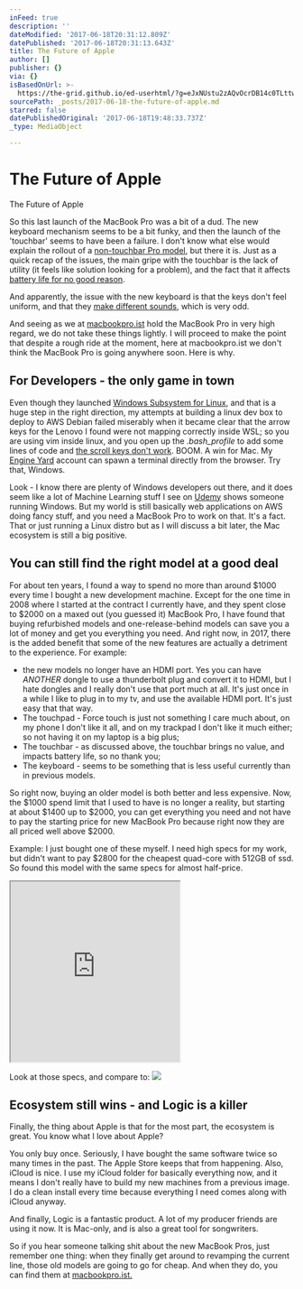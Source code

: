 ```yaml
---
inFeed: true
description: ''
dateModified: '2017-06-18T20:31:12.809Z'
datePublished: '2017-06-18T20:31:13.643Z'
title: The Future of Apple
author: []
publisher: {}
via: {}
isBasedOnUrl: >-
  https://the-grid.github.io/ed-userhtml/?g=eJxNUstu2zAQvOcrDB14c0TLttw4povmkj4QpICR9kgw5FIiTJEKuY7invIh7c_lS0LRDtA97c4uZwa73CjzPIl4tMDeXv8ivOBUWNO4tQSHEK7fXv9tLy42RgfRwXmwGIzCdj2raP9y3YJpWlxXi7EoJp0IjXF5gBX0oz4NZSDK4K01rmGF88Uk8z76oCCc2kGyoiyHOHXiUnTij3dToeIxInSX0ndlom4AY_n0eQfh2Uj4BSEa71hF6Yp-qipy7-D7js3IfQ9B4Ni6BfyivmJnyZ0Ie8CfVkhgDzsS_SGkTEgSQLMnzWPPRTSOo7FEKI7HHlgfvDpI5Mn0nmAQcp_cc6OYiK0VThk_rSjpMnOfmU--E2czqiedDHdpo-yG0tvq7mb14zcZheL_wCjwTbElpUJrWM2XVbXQs1mt54srvdRLoPSqVjWJrR_4eWcYDpAfct-Dizx5dzDwwTjlB6aFjUD6kNbEpbc-sHkOggbtB0RpXUtKHptzrXMU49nL0923mzJ9k-07nIrDQA
sourcePath: _posts/2017-06-18-the-future-of-apple.md
starred: false
datePublishedOriginal: '2017-06-18T19:48:33.737Z'
_type: MediaObject

---
```

# The Future of Apple

The Future of Apple

So this last launch of the MacBook Pro was a bit of a dud. The new keyboard mechanism seems to be a bit funky, and then the launch of the 'touchbar' seems to have been a failure. I don't know what else would explain the rollout of a [non-touchbar Pro model][0], but there it is. Just as a quick recap of the issues, the main gripe with the touchbar is the lack of utility (it feels like solution looking for a problem), and the fact that it affects [battery life for no good reason][1].

And apparently, the issue with the new keyboard is that the keys don't feel uniform, and that they [make different sounds][2], which is very odd.

And seeing as we at [macbookpro.ist][3] hold the MacBook Pro in very high regard, we do not take these things lightly. I will proceed to make the point that despite a rough ride at the moment, here at macbookpro.ist we don't think the MacBook Pro is going anywhere soon. Here is why.

## For Developers - the only game in town

Even though they launched [Windows Subsystem for Linux][4], and that is a huge step in the right direction, my attempts at building a linux dev box to deploy to AWS Debian failed miserably when it became clear that the arrow keys for the Lenovo I found were not mapping correctly inside WSL; so you are using vim inside linux, and you open up the _.bash\_profile_ to add some lines of code and [the scroll keys don't work][5]. BOOM. A win for Mac. My [Engine Yard][6] account can spawn a terminal directly from the browser. Try that, Windows.

Look - I know there are plenty of Windows developers out there, and it does seem like a lot of Machine Learning stuff I see on [Udemy][7] shows someone running Windows. But my world is still basically web applications on AWS doing fancy stuff, and you need a MacBook Pro to work on that. It's a fact. That or just running a Linux distro but as I will discuss a bit later, the Mac ecosystem is still a big positive.

## You can still find the right model at a good deal

For about ten years, I found a way to spend no more than around $1000 every time I bought a new development machine. Except for the one time in 2008 where I started at the contract I currently have, and they spent close to $2000 on a maxed out (you guessed it) MacBook Pro, I have found that buying refurbished models and one-release-behind models can save you a lot of money and get you everything you need. And right now, in 2017, there is the added benefit that some of the new features are actually a detriment to the experience. For example:

* the new models no longer have an HDMI port. Yes you can have _ANOTHER_ dongle to use a thunderbolt plug and convert it to HDMI, but I hate dongles and I really don't use that port much at all. It's just once in a while I like to plug in to my tv, and use the available HDMI port. It's just easy that that way.
* The touchpad - Force touch is just not something I care much about, on my phone I don't like it all, and on my trackpad I don't like it much either; so not having it on my laptop is a big plus;
* The touchbar - as discussed above, the touchbar brings no value, and impacts battery life, so no thank you;
* The keyboard - seems to be something that is less useful currently than in previous models.

So right now, buying an older model is both better and less expensive. Now, the $1000 spend limit that I used to have is no longer a reality, but starting at about $1400 up to $2000, you can get everything you need and not have to pay the starting price for new MacBook Pro because right now they are all priced well above $2000\.

Example: I just bought one of these myself. I need high specs for my work, but didn't want to pay $2800 for the cheapest quad-core with 512GB of ssd. So found this model with the same specs for almost half-price.

<iframe src="https://the-grid.github.io/ed-userhtml/?g=eJxtUsFu2zAMvecrDB90S60obeqmVobt0m3Y0AFBt2EXQZFoR4gsuRIzN_36yXayDcN4EMRH8j2KYoVyZyGLeLLAc9RZbzTu10tKu5f7DOEF59Kaxq0zBQ4h3OebWYVhU11SeT7m5puqQD3C_-CzytRBtr81JgHGBoE9mGaPa3Y9OHnWytAYdy6nF39KGoGogrfWuIbnzufZyLvzQUOYwkHxvCj6OHfySrby1bu51PEUEdor5dsiUTeAsXh-s4Xw0yj4CiEa7zij9JaWjJFHBx-3fEEeOwgSh9AD4Fv9HltLPstwAPxipQL-tCXRH0O6SUUC1Py5FrETMhon0FgitcBTB7wLXh8VitT0gWCQ6pC6F0ZzGfdWOm38nFHSjszdyDz1nTibQT3pjHCbps_fUfr9x8PTp_IbGYTi38Ag8EFztmMreiuvl3cl6IWmarlQC3rD7mpZljfpgXHve3GeGYYjjIXCd-CiSL076EVvnPY9r6WNQLqQxiSUtz7w5WgEDdoLROlqpSjZNWe_Hi39epasKqav_7Mb_1uZIq3TLJ3DIm5-AZeS32U" height="320" style=""></iframe>

Look at those specs, and compare to:
![](https://the-grid-user-content.s3-us-west-2.amazonaws.com/d674824e-7e4f-47f7-aff2-7ebf3791009e.png)

## Ecosystem still wins - and Logic is a killer

Finally, the thing about Apple is that for the most part, the ecosystem is great. You know what I love about Apple?

You only buy once. Seriously, I have bought the same software twice so many times in the past. The Apple Store keeps that from happening. Also, iCloud is nice. I use my iCloud folder for basically everything now, and it means I don't really have to build my new machines from a previous image. I do a clean install every time because everything I need comes along with iCloud anyway.

And finally, Logic is a fantastic product. A lot of my producer friends are using it now. It is Mac-only, and is also a great tool for songwriters.

So if you hear someone talking shit about the new MacBook Pros, just remember one thing: when they finally get around to revamping the current line, those old models are going to go for cheap. And when they do, you can find them at [macbookpro.ist.][3]

[0]: https://9to5mac.com/2016/11/08/hands-on-late-2016-13-inch-macbook-pro-without-touch-bar-video/
[1]: https://www.jeffgeerling.com/blog/2017/i-returned-my-2016-macbook-pro-touch-bar
[2]: https://www.macrumors.com/2017/02/21/2016-macbook-pro-keyboard-issues/
[3]: http://macbookpro.ist/
[4]: https://blogs.msdn.microsoft.com/wsl/
[5]: https://github.com/Microsoft/BashOnWindows/issues/111
[6]: https://cloud.engineyard.com/
[7]: https://www.udemy.com/machinelearning/learn/v4/overview